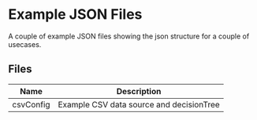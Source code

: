 # Example JSON Files
A couple of example JSON files showing the json structure for a couple of usecases.

## Files
| Name                 | Description                               |
|-------------------   |-------------------------------------------|
| csvConfig            | Example CSV data source and decisionTree  |